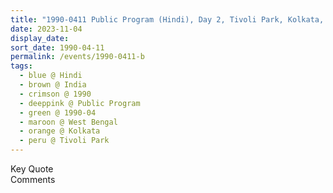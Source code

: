 ```yaml
---
title: "1990-0411 Public Program (Hindi), Day 2, Tivoli Park, Kolkata, West Bengal, India"
date: 2023-11-04
display_date: 
sort_date: 1990-04-11
permalink: /events/1990-0411-b
tags:
  - blue @ Hindi
  - brown @ India
  - crimson @ 1990
  - deeppink @ Public Program
  - green @ 1990-04
  - maroon @ West Bengal
  - orange @ Kolkata
  - peru @ Tivoli Park
---
```


<wave-list>
  <list-title color="green" width="75">Key Quote</list-title>
  <list-item color="BlanchedAlmond"  width="200"></list-item>
  <list-item color="Lavender"></list-item>
  <list-item color="BlanchedAlmond"></list-item>
</wave-list>

<br>

<wave-list>
  <list-title color="green" width="75">Comments</list-title>
  <list-item color="BlanchedAlmond"  width="200"></list-item>
  <list-item color="Lavender"></list-item>
  <list-item color="BlanchedAlmond"></list-item>
</wave-list>